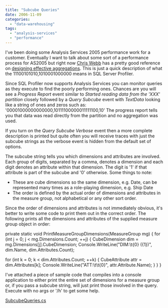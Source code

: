 ```yaml
---
title: "Subcube Queries"
date: 2006-11-09
categories: 
  - "data-warehousing"
tags: 
  - "analysis-services"
  - "performance"
---
```


I've been doing some Analysis Services 2005 performance work for a customer. Eventually I want to talk about some sort of a performance process for AS2005 but right now [Chris Webb](http://cwebbbi.spaces.live.com/) has a pretty good reference on [designing effective aggregations](http://cwebbbi.spaces.live.com/Blog/cns!7B84B0F2C239489A!907.entry "Designing Effective Aggregations in AS2005"). This is just a quick description of what the 11100101010,1010001000000 means in SQL Server Profiler.

Since SQL Profiler now supports Analysis Services you can monitor queries as they execute to find the poorly performing ones. Chances are you will see a _Progress Report_ event similar to _Started reading data from the 'XXX' partition_ closely followed by a _Query Subcube_ event with _TextData_ looking like a string of ones and zeros such as: '00001000000000000,10111100000011111100,10' The progress report tells you that data was read directly from the partition and no aggregation was used.

If you turn on the _Query Subcube Verbose_ event then a more complete description is printed but quite often you will receive traces with just the subcube strings as the verbose event is hidden from the default set of options.

The subcube string tells you which dimensions and attributes are involved. Each group of digits, separated by a comma, denotes a dimension and each digit denotes an attribute within that dimension. The digit is '1' if that attribute is part of the subcube and '0' otherwise. Some things to note:

- These are cube dimensions so the same dimension, e.g. Date, can be represented many times as a role-playing dimension, e.g. Ship Date
- The order is defined by the actual order of dimensions and attributes in the measure group, not alphabetical or any other sort order.

Since the order of dimensions and attributes is not immediately obvious, it's better to write some code to print them out in the correct order. The following prints all the dimensions and attributes of the supplied measure group object in order:

private static void PrintMeasureGroupDimensions(MeasureGroup mg) {
 for (int j = 0; j < mg.Dimensions.Count; ++j) { 
   CubeDimension dim = mg.Dimensions\[j\].CubeDimension; 
   Console.WriteLine("DIM:\\t{0} ({1})", dim.Name, dim.Attributes.Count); 

   for (int k = 0; k < dim.Attributes.Count; ++k) { 
     CubeAttribute attr = dim.Attributes\[k\]; 
     Console.WriteLine("ATT:\\t\\t{0}", attr.Attribute.Name); 
   }
 }
}

I've attached a piece of sample code that compiles into a console application to either print the entire set of dimensions for a measure group or, if you pass a subcube string, will just print those involved in the query. Execute with no args or '/h' to get some help.

[SubcubeQueries.cs](http://sdrv.ms/1aw4EMg "Subcube Queries Sample Program")
